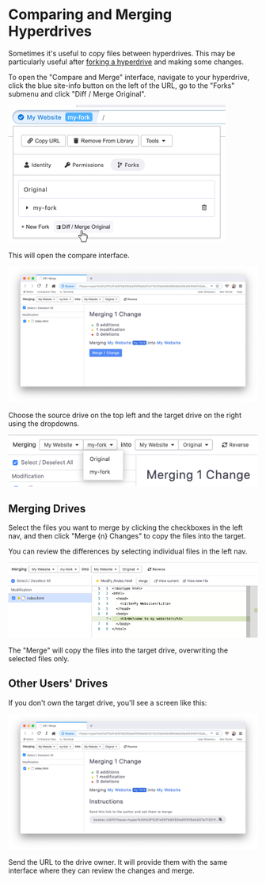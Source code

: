 # Comparing and Merging Hyperdrives

Sometimes it's useful to copy files between hyperdrives. This may be particularly useful after [forking a hyperdrive](forking-hyperdrives.md) and making some changes.

To open the "Compare and Merge" interface, navigate to your hyperdrive, click the blue site-info button on the left of the URL, go to the "Forks" submenu and click "Diff / Merge Original".

![](../.gitbook/assets/menu-diff-merge.png)

This will open the compare interface.

![](../.gitbook/assets/diff-merge-interface.png)

Choose the source drive on the top left and the target drive on the right using the dropdowns.

![](../.gitbook/assets/diff-merge-select-source.png)

## Merging Drives

Select the files you want to merge by clicking the checkboxes in the left nav, and then click "Merge {n} Changes" to copy the files into the target.

You can review the differences by selecting individual files in the left nav.

![](../.gitbook/assets/diff-merge-individual-file.png)

The "Merge" will copy the files into the target drive, overwriting the selected files only.

## Other Users' Drives

If you don't own the target drive, you'll see a screen like this:

![](../.gitbook/assets/diff-merge-not-owner.png)

Send the URL to the drive owner. It will provide them with the same interface where they can review the changes and merge.



